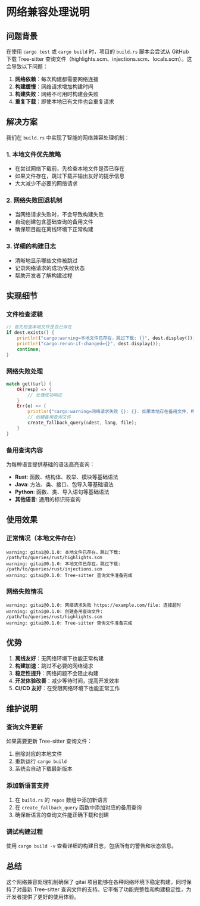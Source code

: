 # 网络兼容处理说明

## 问题背景

在使用 `cargo test` 或 `cargo build` 时，项目的 `build.rs` 脚本会尝试从 GitHub 下载 Tree-sitter 查询文件（highlights.scm、injections.scm、locals.scm）。这会导致以下问题：

1. **网络依赖**：每次构建都需要网络连接
2. **构建缓慢**：网络请求增加构建时间
3. **构建失败**：网络不可用时构建会失败
4. **重复下载**：即使本地已有文件也会重复请求

## 解决方案

我们在 `build.rs` 中实现了智能的网络兼容处理机制：

### 1. 本地文件优先策略
- 在尝试网络下载前，先检查本地文件是否已存在
- 如果文件存在，跳过下载并输出友好的提示信息
- 大大减少不必要的网络请求

### 2. 网络失败回退机制
- 当网络请求失败时，不会导致构建失败
- 自动创建包含基础查询的备用文件
- 确保项目能在离线环境下正常构建

### 3. 详细的构建日志
- 清晰地显示哪些文件被跳过
- 记录网络请求的成功/失败状态
- 帮助开发者了解构建过程

## 实现细节

### 文件检查逻辑
```rust
// 首先检查本地文件是否已存在
if dest.exists() {
    println!("cargo:warning=本地文件已存在，跳过下载: {}", dest.display());
    println!("cargo:rerun-if-changed={}", dest.display());
    continue;
}
```

### 网络失败处理
```rust
match get(&url) {
    Ok(resp) => {
        // 处理成功响应
    }
    Err(e) => {
        println!("cargo:warning=网络请求失败 {}: {}. 如果本地存在备用文件，构建将继续。", url, e);
        // 创建备用查询文件
        create_fallback_query(&dest, lang, file);
    }
}
```

### 备用查询内容
为每种语言提供基础的语法高亮查询：

- **Rust**: 函数、结构体、枚举、模块等基础语法
- **Java**: 方法、类、接口、包导入等基础语法  
- **Python**: 函数、类、导入语句等基础语法
- **其他语言**: 通用的标识符查询

## 使用效果

### 正常情况（本地文件存在）
```
warning: gitai@0.1.0: 本地文件已存在，跳过下载: /path/to/queries/rust/highlights.scm
warning: gitai@0.1.0: 本地文件已存在，跳过下载: /path/to/queries/rust/injections.scm
warning: gitai@0.1.0: Tree-sitter 查询文件准备完成
```

### 网络失败情况
```
warning: gitai@0.1.0: 网络请求失败 https://example.com/file: 连接超时
warning: gitai@0.1.0: 创建备用查询文件: /path/to/queries/rust/highlights.scm
warning: gitai@0.1.0: Tree-sitter 查询文件准备完成
```

## 优势

1. **离线友好**：无网络环境下也能正常构建
2. **构建加速**：跳过不必要的网络请求
3. **稳定性提升**：网络问题不会阻止构建
4. **开发体验改善**：减少等待时间，提高开发效率
5. **CI/CD 友好**：在受限网络环境下也能正常工作

## 维护说明

### 查询文件更新
如果需要更新 Tree-sitter 查询文件：
1. 删除对应的本地文件
2. 重新运行 `cargo build`
3. 系统会自动下载最新版本

### 添加新语言支持
1. 在 `build.rs` 的 `repos` 数组中添加新语言
2. 在 `create_fallback_query` 函数中添加对应的备用查询
3. 确保新语言的查询文件能正确下载和创建

### 调试构建过程
使用 `cargo build -v` 查看详细的构建日志，包括所有的警告和状态信息。

## 总结

这个网络兼容处理机制确保了 gitai 项目能够在各种网络环境下稳定构建，同时保持了对最新 Tree-sitter 查询文件的支持。它平衡了功能完整性和构建稳定性，为开发者提供了更好的使用体验。
